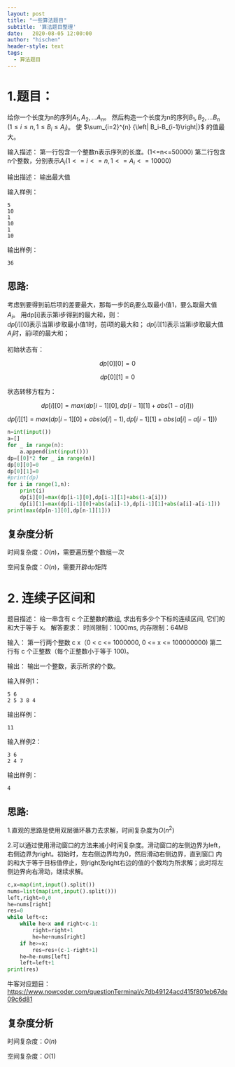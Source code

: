 ```yaml
---
layout: post
title: "一些算法题目"
subtitle: '算法题目整理'
date:   2020-08-05 12:00:00
author: "hischen"
header-style: text
tags:
  - 算法题目
---
```


<head>
    <script src="https://cdn.mathjax.org/mathjax/latest/MathJax.js?config=TeX-AMS-MML_HTMLorMML" type="text/javascript"></script>
    <script type="text/x-mathjax-config">
        MathJax.Hub.Config({
            tex2jax: {
            skipTags: ['script', 'noscript', 'style', 'textarea', 'pre'],
            inlineMath: [['$','$']]
            }
        });
    </script>
    
    
</head>

# 1.题目：
给你一个长度为n的序列$A_1,A_2,...A_n$。
然后构造一个长度为n的序列$B_1,B_2,...B_n$ ($1\leq i\leq n,1\leq B_i\leq A_i$)。
使 $\sum_{i=2}^{n} {\left| B_i-B_{i-1}\right|}$ 的值最大。

输入描述：
第一行包含一个整数n表示序列的长度。(1<=n<=50000)
第二行包含n个整数，分别表示$A_i(1<=i<=n,1<=A_i<=10000)$

输出描述：
输出最大值

输入样例： 
``` 
5  
10
1
10
1
10
```
输出样例：
```
36
```

## **思路**:      
   考虑到要得到前后项的差要最大，那每一步的$B_i$要么取最小值1，要么取最大值$A_i$。
   用dp[i]表示第i步得到的最大和，则：    
$dp[i][0]$表示当第i步取最小值$1$时，前i项的最大和；
$dp[i][1]$表示当第i步取最大值$A_i$时，前i项的最大和；

初始状态有：


$$dp[0][0]=0$$


$$dp[0][1]=0$$

状态转移方程为：


$$dp[i][0]=max(dp[i-1][0],dp[i-1][1]+abs(1-a[i]))$$


$dp[i][1]=max(dp[i-1][0]+abs(a[i]-1),dp[i-1][1]+abs(a[i]-a[i-1]))$



```python
n=int(input())
a=[]
for _ in range(n):
    a.append(int(input()))
dp=[[0]*2 for _ in range(n)]
dp[0][0]=0
dp[0][1]=0
#print(dp)
for i in range(1,n):
    print(i)
    dp[i][0]=max(dp[i-1][0],dp[i-1][1]+abs(1-a[i]))
    dp[i][1]=max(dp[i-1][0]+abs(a[i]-1),dp[i-1][1]+abs(a[i]-a[i-1]))
print(max(dp[n-1][0],dp[n-1][1]))
```


## 复杂度分析

时间复杂度：$O(n)$，需要遍历整个数组一次

空间复杂度：$O(n)$，需要开辟dp矩阵



# 2. 连续子区间和 
题目描述：
给一串含有 c 个正整数的数组, 求出有多少个下标的连续区间, 它们的和大于等于 x。
解答要求：
时间限制：1000ms, 内存限制：64MB


输入：
第一行两个整数 c x（0 < c <= 1000000, 0 <= x <= 100000000)
第二行有 c 个正整数（每个正整数小于等于 100)。    

输出：
输出一个整数，表示所求的个数。   


输入样例1： 
``` 
5 6
2 5 3 8 4
```
输出样例：
```
11
```

输入样例2： 
``` 
3 6
2 4 7
```
输出样例：
```
4
```

## **思路**: 

1.直观的思路是使用双层循环暴力去求解，时间复杂度为$O(n^2)$


2.可以通过使用滑动窗口的方法来减小时间复杂度。滑动窗口的左侧边界为left，右侧边界为right。初始时，左右侧边界均为0，然后滑动右侧边界，直到窗口
内的和大于等于目标值停止，则right及right右边的值的个数均为所求解；此时将左侧边界向右滑动，继续求解。





```python
c,x=map(int,input().split())
nums=list(map(int,input().split()))
left,right=0,0
he=nums[right]
res=0
while left<c:
    while he<x and right<c-1:
        right=right+1
        he=he+nums[right]
    if he>=x:
        res=res+(c-1-right+1)
    he=he-nums[left]
    left=left+1
print(res)
```
牛客对应题目：https://www.nowcoder.com/questionTerminal/c7db49124acd415f801eb67de09c6d81


## 复杂度分析

时间复杂度：$O(n)$

空间复杂度：$O(1)$
